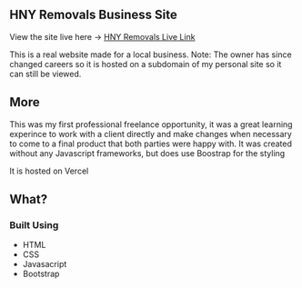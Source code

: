 ## HNY Removals Business Site

View the site live here -> [HNY Removals Live Link](https://hny.stevemckinnon.dev)

This is a real website made for a local business. Note: The owner has since changed careers so it is hosted on a subdomain of my personal site so it can still be viewed.

## More

This was my first professional freelance opportunity, it was a great learning experince to work with a client directly and make changes when necessary to come to a final product that both parties were happy with.
It was created without any Javascript frameworks, but does use Boostrap for the styling

It is hosted on Vercel

## What?
### Built Using
* HTML
* CSS
* Javasacript
* Bootstrap
